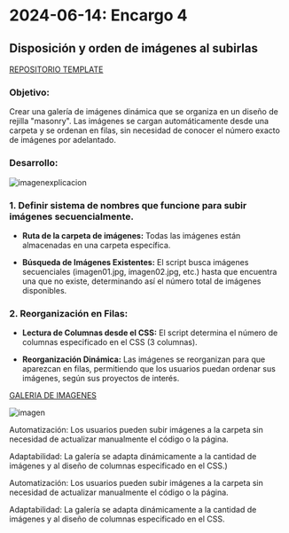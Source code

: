 # 2024-06-14: Encargo 4

## Disposición y orden de imágenes al subirlas

[REPOSITORIO TEMPLATE](https://github.com/Pluumsy/PortafolioGaleria)

### Objetivo: 
Crear una galería de imágenes dinámica que se organiza en un diseño de rejilla "masonry". Las imágenes se cargan automáticamente desde una carpeta y se ordenan en filas, sin necesidad de conocer el número exacto de imágenes por adelantado.

### Desarrollo:

![imagenexplicacion](imagenesReadme/imagenexplicacion)
### 1. Definir sistema de nombres que funcione para subir imágenes secuencialmente.

- **Ruta de la carpeta de imágenes:** Todas las imágenes están almacenadas en una carpeta específica.

- **Búsqueda de Imágenes Existentes:** El script busca imágenes secuenciales (imagen01.jpg, imagen02.jpg, etc.) hasta que encuentra una que no existe, determinando así el número total de imágenes disponibles.

### 2. Reorganización en Filas:

- **Lectura de Columnas desde el CSS:** El script determina el número de columnas especificado en el CSS (3 columnas).

- **Reorganización Dinámica:** Las imágenes se reorganizan para que aparezcan en filas, permitiendo que los usuarios puedan ordenar sus imágenes, según sus proyectos de interés.

[GALERIA DE IMAGENES](pluumsy.github.io/PortafolioGaleria/)

![imagen](imagenesReadme/imagengaleria)

Automatización: Los usuarios pueden subir imágenes a la carpeta sin necesidad de actualizar manualmente el código o la página.

Adaptabilidad: La galería se adapta dinámicamente a la cantidad de imágenes y al diseño de columnas especificado en el CSS.)

Automatización: Los usuarios pueden subir imágenes a la carpeta sin necesidad de actualizar manualmente el código o la página.

Adaptabilidad: La galería se adapta dinámicamente a la cantidad de imágenes y al diseño de columnas especificado en el CSS.
